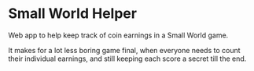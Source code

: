 # Small World Helper
Web app to help keep track of coin earnings in a Small World game.

It makes for a lot less boring game final, when everyone needs to count their individual earnings,
and still keeping each score a secret till the end.

